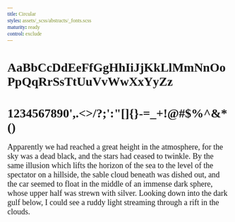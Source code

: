 ```yaml
---
title: Circular
styles: assets/_scss/abstracts/_fonts.scss
maturity: ready
control: exclude
---
```

<style>
  * {
    font-family: 'Circular' !important;
    word-wrap: break-word;
  }
  p {
    margin-top: 0;
    margin-bottom: 0;
    padding-bottom: 1rem;
    font-size: 18px !important;
  }
</style>

# AaBbCcDdEeFfGgHhIiJjKkLlMmNnOoPpQqRrSsTtUuVvWwXxYyZz
# 1234567890',.<>/?;':"[]{}-=_+!@#$%^&*()

Apparently we had reached a great height in the atmosphere, for the sky was a dead black, and the stars had ceased to twinkle. By the same illusion which lifts the horizon of the sea to the level of the spectator on a hillside, the sable cloud beneath was dished out, and the car seemed to float in the middle of an immense dark sphere, whose upper half was strewn with silver. Looking down into the dark gulf below, I could see a ruddy light streaming through a rift in the clouds.